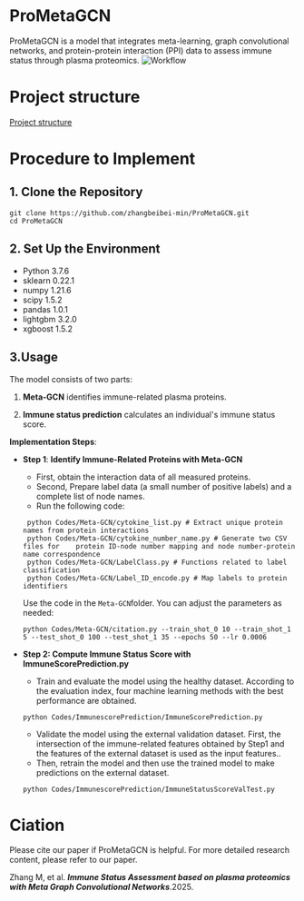 # ProMetaGCN

ProMetaGCN is a model that integrates meta-learning, graph convolutional networks, and protein-protein interaction (PPI) data to assess immune status through plasma proteomics.
![Workflow ](https://github.com/zhangbeibei-min/ProMetaGCN/tree/main/Workflow)
 
# Project structure
[Project structure](https://github.com/zhangbeibei-min/ProMetaGCN)

#  **Procedure to Implement**
## **1. Clone the Repository**
```
git clone https://github.com/zhangbeibei-min/ProMetaGCN.git
cd ProMetaGCN
```
## **2. Set Up the Environment**
- Python 3.7.6
- sklearn 0.22.1
- numpy 1.21.6
- scipy 1.5.2
- pandas 1.0.1
- lightgbm 3.2.0
- xgboost 1.5.2
## 3.Usage

The model consists of two parts:

1.  **Meta-GCN** identifies immune-related plasma proteins.
    
2.  **Immune status prediction** calculates an individual's immune status score.

**Implementation Steps**:

- **Step 1**: **Identify Immune-Related Proteins with Meta-GCN**

  -   First, obtain the interaction data of all measured proteins.
  -   Second, Prepare label data (a small number of positive labels) and a complete list of node names.
  -   Run the following code:
  ```
   python Codes/Meta-GCN/cytokine_list.py # Extract unique protein names from protein interactions
   python Codes/Meta-GCN/cytokine_number_name.py # Generate two CSV files for    protein ID-node number mapping and node number-protein name correspondence
   python Codes/Meta-GCN/LabelClass.py # Functions related to label classification
   python Codes/Meta-GCN/Label_ID_encode.py # Map labels to protein identifiers
     ```
  Use the code in the `Meta-GCN`folder. You can adjust the parameters as needed:
  ```
  python Codes/Meta-GCN/citation.py --train_shot_0 10 --train_shot_1 5 --test_shot_0 100 --test_shot_1 35 --epochs 50 --lr 0.0006
  ```
- **Step 2:  Compute Immune Status Score with ImmuneScorePrediction.py**
  -   Train and evaluate the model using the healthy dataset. According to the evaluation index, four machine learning methods with the best performance are obtained.
  ```
  python Codes/ImmunescorePrediction/ImmuneScorePrediction.py
  ```
  -   Validate the model using the external validation dataset. First, the intersection of the immune-related features obtained by Step1 and the features of the external dataset is used as the input features.. 
  - Then, retrain the model and then use the trained model to make predictions on the external dataset.
  ```
  python Codes/ImmunescorePrediction/ImmuneStatusScoreValTest.py
  ```
 
# Ciation
Please cite our paper if ProMetaGCN is helpful. For more detailed research content, please refer to our paper.

Zhang M, et al. ***Immune Status Assessment based on plasma proteomics with Meta Graph Convolutional Networks***.2025.
